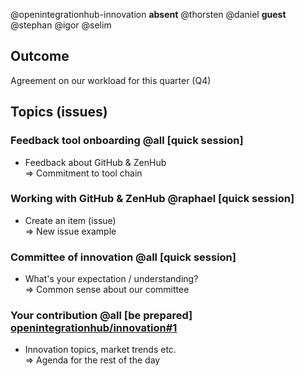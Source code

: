 @openintegrationhub-innovation **absent** @thorsten @daniel **guest** @stephan @igor @selim

## Outcome
Agreement on our workload for this quarter (Q4)

## Topics (issues)

### Feedback tool onboarding @all [quick session]
* Feedback about GitHub & ZenHub
<br>=> Commitment to tool chain

### Working with GitHub & ZenHub @raphael [quick session]
* Create an item (issue)
<br>=> New issue example

### Committee of innovation @all [quick session]
* What's your expectation / understanding?
<br>=> Common sense about our committee

### Your contribution @all [be prepared] [openintegrationhub/innovation#1](https://github.com/openintegrationhub/innovation/issues/1)
* Innovation topics, market trends etc. 
<br>=> Agenda for the rest of the day
